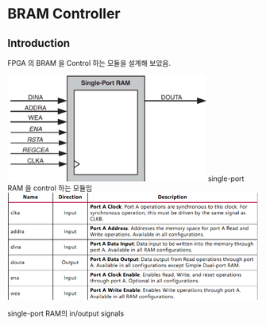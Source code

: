# BRAM Controller
## Introduction
FPGA 의 BRAM 을 Control 하는 모듈을 설계해 보았음.

<img src= "https://github.com/goeun-oh/Verilog/blob/main/bram/bram.png" width="400" hegith = "400" />
single-port RAM 을 control 하는 모듈임

<img src= "https://github.com/goeun-oh/Verilog/blob/main/bram/inoutput.png" width="800" hegith = "400" />

single-port RAM의 in/output signals
